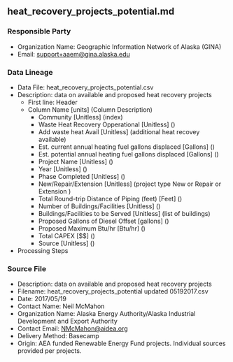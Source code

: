## heat_recovery_projects_potential.md

### Responsible Party
  * Organization Name: Geographic Information Network of Alaska (GINA)
  * Email: support+aaem@gina.alaska.edu

### Data Lineage
  * Data File: heat_recovery_projects_potential.csv
  * Description: data on available and proposed heat recovery projects
    * First line: Header
    * Column Name [units] (Column Description)
      * Community [Unitless] (index)
      * Waste Heat Recovery Opperational [Unitless] ()
      * Add waste heat Avail [Unitless] (additional heat recovey available)
      * Est. current annual heating fuel gallons displaced [Gallons] ()
      * Est. potential annual heating fuel gallons displaced [Gallons] ()
      * Project Name [Unitless] ()
      * Year [Unitless] ()
      * Phase Completed [Unitless] ()
      * New/Repair/Extension [Unitless] (project type New or Repair or Extension )
      * Total Round-trip Distance of Piping (feet) [Feet] ()
      * Number of Buildings/Facilities [Unitless] ()
      * Buildings/Facilities to be Served [Unitless] (list of buildings)
      * Proposed Gallons of Diesel Offset [gallons] ()
      * Proposed Maximum Btu/hr [Btu/hr] ()
      * Total CAPEX [$$] ()
      * Source [Unitless] ()
  * Processing Steps

### Source File
  * Description: data on available and proposed heat recovery projects
  * Filename: heat_recovery_projects_potential updated 05192017.csv
  * Date: 2017/05/19
  * Contact Name: Neil McMahon
  * Organization Name: Alaska Energy Authority/Alaska Industrial Development and Export Authority
  * Contact Email: NMcMahon@aidea.org
  * Delivery Method: Basecamp
  * Origin:  AEA funded Renewable Energy Fund projects.  Individual sources provided per projects.
